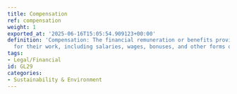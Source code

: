 ```yaml
---
title: Compensation
ref: compensation
weight: 1
exported_at: '2025-06-16T15:05:54.909123+00:00'
definition: 'Compensation: The financial remuneration or benefits provided to employees
  for their work, including salaries, wages, bonuses, and other forms of rewards.'
tags:
- Legal/Financial
id: GL29
categories:
- Sustainability & Environment
---
```



